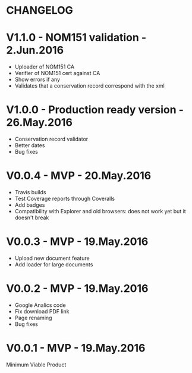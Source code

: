 # CHANGELOG

# V1.1.0 - NOM151 validation - 2.Jun.2016
- Uploader of NOM151 CA
- Verifier of NOM151 cert against CA
- Show errors if any
- Validates that a conservation record correspond with the xml

# V1.0.0 - Production ready version - 26.May.2016
- Conservation record validator
- Better dates
- Bug fixes

# V0.0.4 - MVP - 20.May.2016
- Travis builds
- Test Coverage reports through Coveralls
- Add badges
- Compatibility with Explorer and old browsers: does not work yet but it doesn't break

# V0.0.3 - MVP - 19.May.2016
- Upload new document feature
- Add loader for large documents

# V0.0.2 - MVP - 19.May.2016
- Google Analics code
- Fix download PDF link
- Page renaming
- Bug fixes

# V0.0.1 - MVP - 19.May.2016
Minimum Viable Product
